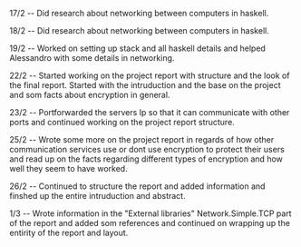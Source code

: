 
17/2 -- Did research about networking between computers in haskell.

18/2 -- Did research about networking between computers in haskell.

19/2 -- Worked on setting up stack and all haskell details and helped Alessandro with some details in networking.

22/2 -- Started working on the project report with structure and the look of the final report. Started with the intruduction and the base on the project and som facts about encryption in general.

23/2 -- Portforwarded the servers Ip so that it can communicate with other ports and continued working on the project report structure.

25/2 -- Wrote some more on the project report in regards of how other communication services use or dont use encryption to protect their users and read up on the facts regarding   different types of encryption and how well they seem to have worked.

26/2 -- Continued to structure the report and added information and finshed up the entire intruduction and abstract.

1/3 -- Wrote information in the "External libraries" Network.Simple.TCP part of the report and added som references and continued on wrapping up the entirity of the report and layout.

